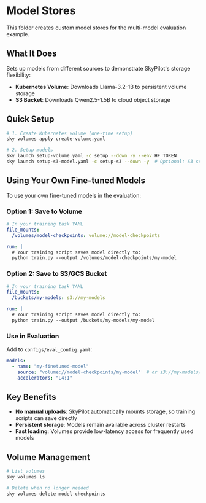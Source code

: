 # Model Stores

This folder creates custom model stores for the multi-model evaluation example.

## What It Does

Sets up models from different sources to demonstrate SkyPilot's storage flexibility:
- **Kubernetes Volume**: Downloads Llama-3.2-1B to persistent volume storage
- **S3 Bucket**: Downloads Qwen2.5-1.5B to cloud object storage

## Quick Setup

```bash
# 1. Create Kubernetes volume (one-time setup)
sky volumes apply create-volume.yaml

# 2. Setup models
sky launch setup-volume.yaml -c setup --down -y --env HF_TOKEN
sky launch setup-s3-model.yaml -c setup-s3 --down -y  # Optional: S3 setup
```

## Using Your Own Fine-tuned Models

To use your own fine-tuned models in the evaluation:

### Option 1: Save to Volume
```yaml
# In your training task YAML
file_mounts:
  /volumes/model-checkpoints: volume://model-checkpoints

run: |
  # Your training script saves model directly to:
  python train.py --output /volumes/model-checkpoints/my-model
```

### Option 2: Save to S3/GCS Bucket
```yaml
# In your training task YAML  
file_mounts:
  /buckets/my-models: s3://my-models

run: |
  # Your training script saves model directly to:
  python train.py --output /buckets/my-models/my-model
```

### Use in Evaluation
Add to `configs/eval_config.yaml`:
```yaml
models:
  - name: "my-finetuned-model"
    source: "volume://model-checkpoints/my-model"  # or s3://my-models/my-model
    accelerators: "L4:1"
```

## Key Benefits

- **No manual uploads**: SkyPilot automatically mounts storage, so training scripts can save directly
- **Persistent storage**: Models remain available across cluster restarts
- **Fast loading**: Volumes provide low-latency access for frequently used models

## Volume Management

```bash
# List volumes
sky volumes ls

# Delete when no longer needed
sky volumes delete model-checkpoints
```
